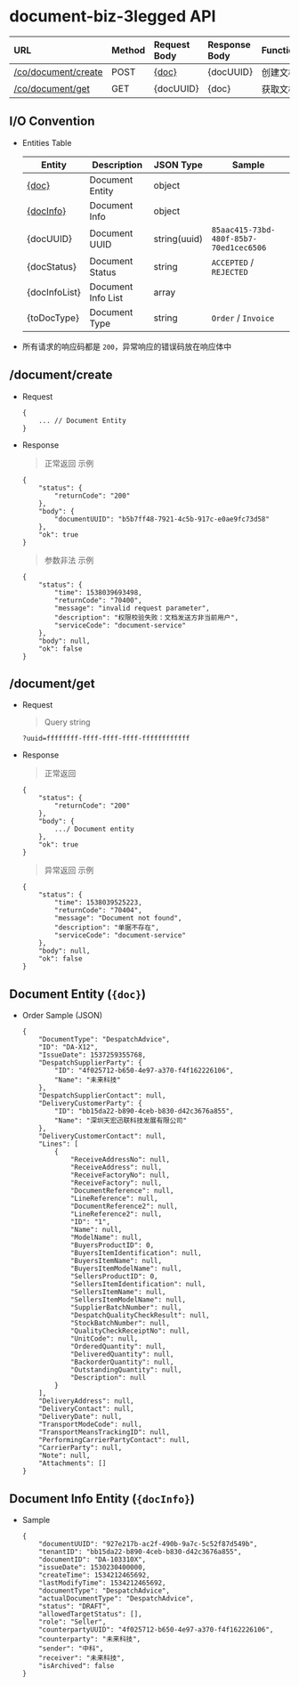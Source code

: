 # document-biz-3legged API

| URL                                                | Method           | Request Body       | Response Body                    | Function         |
| :-------------                                     | :-------------   | :-------------     | :-------------                   | :-------------   |
| [/co/document/create](#documentcreate)                | POST             | [{doc}](#document-entity-doc)  | {docUUID}            | 创建文档          |
| [/co/document/get](#documentget)                      | GET              | {docUUID}          | {doc}                            | 获取文档          |

## I/O Convention

- Entities Table

    | Entity                    | Description            | JSON Type       | Sample                   | 
    | -------------             | -------------          |-------------    |-------------             |
    | [{doc}](#document-entity-doc) | Document Entity    | object          |                          | 
    | [{docInfo}](#document-info-entity-docinfo) | Document Info | object  |                          | 
    | {docUUID}                 | Document UUID          | string(uuid)    | `85aac415-73bd-480f-85b7-70ed1cec6506` | 
    | {docStatus}               | Document Status        | string          | `ACCEPTED` / `REJECTED`  | 
    | {docInfoList}             | Document Info List     | array           |                          | 
    | {toDocType}               | Document Type          | string          | `Order` / `Invoice`      | 

- 所有请求的响应码都是 `200`，异常响应的错误码放在响应体中

## /document/create

- Request
    ```json5
    {
        ... // Document Entity
    }
    ```

- Response

    > 正常返回 示例
    ```json5
    {
        "status": {
            "returnCode": "200"
        },
        "body": {
            "documentUUID": "b5b7ff48-7921-4c5b-917c-e0ae9fc73d58"
        },
        "ok": true
    }
    ```
    
    > 参数非法 示例
    ```json5
    {
        "status": {
            "time": 1538039693498,
            "returnCode": "70400",
            "message": "invalid request parameter",
            "description": "权限校验失败：文档发送方非当前用户",
            "serviceCode": "document-service"
        },
        "body": null,
        "ok": false
    }
    ```
        
## /document/get

- Request

    > Query string
    ```
    ?uuid=ffffffff-ffff-ffff-ffff-ffffffffffff
    ```

- Response

    > 正常返回
    ```json5
    {
        "status": {
            "returnCode": "200"
        },
        "body": {
            .../ Document entity
        },
        "ok": true
    }
    ```
    
    > 异常返回 示例
    ```json5
    {
        "status": {
            "time": 1538039525223,
            "returnCode": "70404",
            "message": "Document not found",
            "description": "单据不存在",
            "serviceCode": "document-service"
        },
        "body": null,
        "ok": false
    }
    ```
    
## Document Entity (`{doc}`)

- Order Sample (JSON)
    ```json5
    {
        "DocumentType": "DespatchAdvice",
        "ID": "DA-X12",
        "IssueDate": 1537259355768,
        "DespatchSupplierParty": {
            "ID": "4f025712-b650-4e97-a370-f4f162226106",
            "Name": "未来科技"
        },
        "DespatchSupplierContact": null,
        "DeliveryCustomerParty": {
            "ID": "bb15da22-b890-4ceb-b830-d42c3676a855",
            "Name": "深圳天宏迅联科技发展有限公司"
        },
        "DeliveryCustomerContact": null,
        "Lines": [
            {
                "ReceiveAddressNo": null,
                "ReceiveAddress": null,
                "ReceiveFactoryNo": null,
                "ReceiveFactory": null,
                "DocumentReference": null,
                "LineReference": null,
                "DocumentReference2": null,
                "LineReference2": null,
                "ID": "1",
                "Name": null,
                "ModelName": null,
                "BuyersProductID": 0,
                "BuyersItemIdentification": null,
                "BuyersItemName": null,
                "BuyersItemModelName": null,
                "SellersProductID": 0,
                "SellersItemIdentification": null,
                "SellersItemName": null,
                "SellersItemModelName": null,
                "SupplierBatchNumber": null,
                "DespatchQualityCheckResult": null,
                "StockBatchNumber": null,
                "QualityCheckReceiptNo": null,
                "UnitCode": null,
                "OrderedQuantity": null,
                "DeliveredQuantity": null,
                "BackorderQuantity": null,
                "OutstandingQuantity": null,
                "Description": null
            }
        ],
        "DeliveryAddress": null,
        "DeliveryContact": null,
        "DeliveryDate": null,
        "TransportModeCode": null,
        "TransportMeansTrackingID": null,
        "PerformingCarrierPartyContact": null,
        "CarrierParty": null,
        "Note": null,
        "Attachments": []
    }
    ```

## Document Info Entity (`{docInfo}`)

- Sample
    ```json5
    {
        "documentUUID": "927e217b-ac2f-490b-9a7c-5c52f87d549b",
        "tenantID": "bb15da22-b890-4ceb-b830-d42c3676a855",
        "documentID": "DA-103310X",
        "issueDate": 1530230400000,
        "createTime": 1534212465692,
        "lastModifyTime": 1534212465692,
        "documentType": "DespatchAdvice",
        "actualDocumentType": "DespatchAdvice",
        "status": "DRAFT",
        "allowedTargetStatus": [],
        "role": "Seller",
        "counterpartyUUID": "4f025712-b650-4e97-a370-f4f162226106",
        "counterparty": "未来科技",
        "sender": "中科",
        "receiver": "未来科技",
        "isArchived": false
    }
    ```
